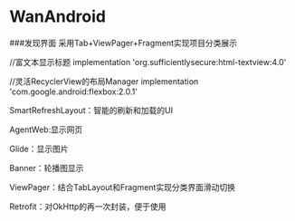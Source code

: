 # WanAndroid

###发现界面
采用Tab+ViewPager+Fragment实现项目分类展示

//富文本显示标题
implementation 'org.sufficientlysecure:html-textview:4.0'

//灵活RecyclerView的布局Manager
implementation 'com.google.android:flexbox:2.0.1'

SmartRefreshLayout：智能的刷新和加载的UI

AgentWeb:显示网页

Glide：显示图片

Banner：轮播图显示

ViewPager：结合TabLayout和Fragment实现分类界面滑动切换

Retrofit：对OkHttp的再一次封装，便于使用
